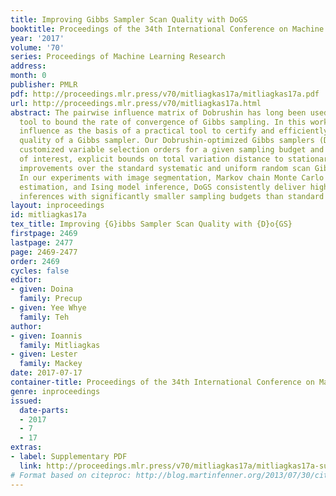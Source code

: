 ```yaml
---
title: Improving Gibbs Sampler Scan Quality with DoGS
booktitle: Proceedings of the 34th International Conference on Machine Learning
year: '2017'
volume: '70'
series: Proceedings of Machine Learning Research
address: 
month: 0
publisher: PMLR
pdf: http://proceedings.mlr.press/v70/mitliagkas17a/mitliagkas17a.pdf
url: http://proceedings.mlr.press/v70/mitliagkas17a.html
abstract: The pairwise influence matrix of Dobrushin has long been used as an analytical
  tool to bound the rate of convergence of Gibbs sampling. In this work, we use Dobrushin
  influence as the basis of a practical tool to certify and efficiently improve the
  quality of a Gibbs sampler. Our Dobrushin-optimized Gibbs samplers (DoGS) offer
  customized variable selection orders for a given sampling budget and variable subset
  of interest, explicit bounds on total variation distance to stationarity, and certifiable
  improvements over the standard systematic and uniform random scan Gibbs samplers.
  In our experiments with image segmentation, Markov chain Monte Carlo maximum likelihood
  estimation, and Ising model inference, DoGS consistently deliver higher-quality
  inferences with significantly smaller sampling budgets than standard Gibbs samplers.
layout: inproceedings
id: mitliagkas17a
tex_title: Improving {G}ibbs Sampler Scan Quality with {D}o{GS}
firstpage: 2469
lastpage: 2477
page: 2469-2477
order: 2469
cycles: false
editor:
- given: Doina
  family: Precup
- given: Yee Whye
  family: Teh
author:
- given: Ioannis
  family: Mitliagkas
- given: Lester
  family: Mackey
date: 2017-07-17
container-title: Proceedings of the 34th International Conference on Machine Learning
genre: inproceedings
issued:
  date-parts:
  - 2017
  - 7
  - 17
extras:
- label: Supplementary PDF
  link: http://proceedings.mlr.press/v70/mitliagkas17a/mitliagkas17a-supp.pdf
# Format based on citeproc: http://blog.martinfenner.org/2013/07/30/citeproc-yaml-for-bibliographies/
---
```

